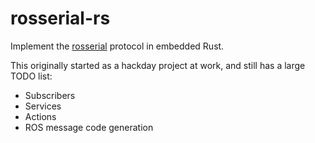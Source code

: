 # rosserial-rs

Implement the [rosserial](http://wiki.ros.org/rosserial) protocol in embedded Rust.

This originally started as a hackday project at work, and still has a large TODO list:

* Subscribers
* Services
* Actions
* ROS message code generation

